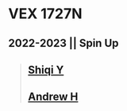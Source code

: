 # **VEX 1727N**  


## 2022-2023 || Spin Up

> ## [Shiqi Y](https://github.com/lumx7)
> ## [Andrew H](https://github.com/Panda248)
